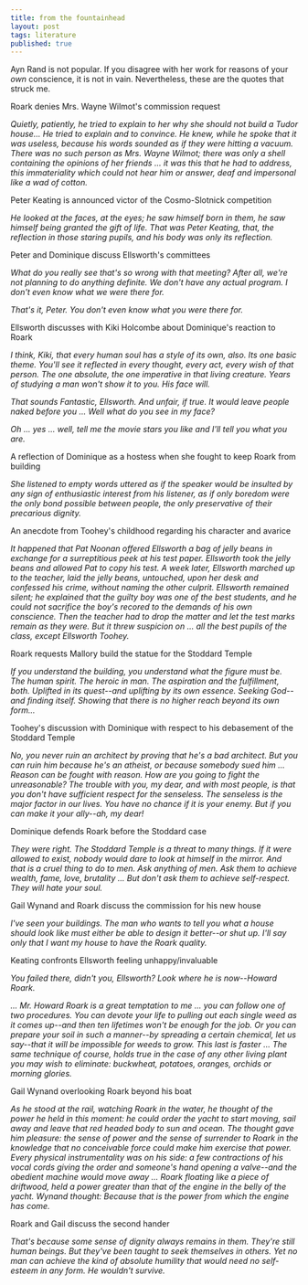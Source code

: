 ```yaml
---
title: from the fountainhead
layout: post
tags: literature
published: true 
---
```


Ayn Rand is not popular. If you disagree with her work for reasons of your *own* conscience, it is not in vain. Nevertheless, these are the quotes that struck me. 

Roark denies Mrs. Wayne Wilmot's commission request

*Quietly, patiently, he tried to explain to her why she should not build a Tudor house...  He tried to explain and to convince. He knew, while he spoke that it was useless, because his words sounded as if they were hitting a vacuum. There was no such person as Mrs. Wayne Wilmot; there was only a shell containing the opinions of her friends ... it was this that he had to address, this immateriality which could not hear him or answer, deaf and impersonal like a wad of cotton.*

Peter Keating is announced victor of the Cosmo-Slotnick competition

*He looked at the faces, at the eyes; he saw himself born in them, he saw himself being granted the gift of life. That was Peter Keating, that, the reflection in those staring pupils, and his body was only its reflection.*

Peter and Dominique discuss Ellsworth's committees

*What do you really see that's so wrong with that meeting? After all, we're not planning to do anything definite. We don't have any actual program. I don't even know what we were there for.*

*That's it, Peter. You don't even know what you were there for.*

Ellsworth discusses with Kiki Holcombe about Dominique's reaction to Roark

*I think, Kiki, that every human soul has a style of its own, also. Its one basic theme. You'll see it reflected in every thought, every act, every wish of that person. The one absolute, the one imperative in that living creature. Years of studying a man won't show it to you. His face will.*

*That sounds Fantastic, Ellsworth. And unfair, if true. It would leave people naked before you ... Well what do you see in my face?*

*Oh ... yes ... well, tell me the movie stars you like and I'll tell you what you are.*

A reflection of Dominique as a hostess when she fought to keep Roark from building

*She listened to empty words uttered as if the speaker would be insulted by any sign of enthusiastic interest from his listener, as if only boredom were the only bond possible between people, the only preservative of their precarious dignity.*

An anecdote from Toohey's childhood regarding his character and avarice

*It happened that Pat Noonan offered Ellsworth a bag of jelly beans in exchange for a surreptitious peek at his test paper. Ellsworth took the jelly beans and allowed Pat to copy his test. A week later, Ellsworth marched up to the teacher, laid the jelly beans, untouched, upon her desk and confessed his crime, without naming the other culprit. Ellsworth remained silent; he explained that the guilty boy was one of the best students, and he could not sacrifice the boy's recored to the demands of his own conscience. Then the teacher had to drop the matter and let the test marks remain as they were. But it threw suspicion on ... all the best pupils of the class, except Ellsworth Toohey.*

Roark requests Mallory build the statue for the Stoddard Temple

*If you understand the building, you understand what the figure must be. The human spirit. The heroic in man. The aspiration and the fulfillment, both. Uplifted in its quest--and uplifting by its own essence. Seeking God--and finding itself. Showing that there is no higher reach beyond its own form...*

Toohey's discussion with Dominique with respect to his debasement of the Stoddard Temple

*No, you never ruin an architect by proving that he's a bad architect. But you can ruin him because he's an atheist, or because somebody sued him ... Reason can be fought with reason. How are you going to fight the unreasonable? The trouble with you, my dear, and with most people, is that you don't have sufficient respect for the senseless. The senseless is the major factor in our lives. You have no chance if it is your enemy. But if you can make it your ally--ah, my dear!*

Dominique defends Roark before the Stoddard case

*They were right. The Stoddard Temple is a threat to many things. If it were allowed to exist, nobody would dare to look at himself in the mirror. And that is a cruel thing to do to men. Ask anything of men. Ask them to achieve wealth, fame, love, brutality ... But don't ask them to achieve self-respect. They will hate your soul.*

Gail Wynand and Roark discuss the commission for his new house

*I've seen your buildings. The man who wants to tell you what a house should look like must either be able to design it better--or shut up. I'll say only that I want my house to have the Roark quality.*

Keating confronts Ellsworth feeling unhappy/invaluable

*You failed there, didn't you, Ellsworth? Look where he is now--Howard Roark.*

*... Mr. Howard Roark is a great temptation to me ... you can follow one of two procedures. You can devote your life to pulling out each single weed as it comes up--and then ten lifetimes won't be enough for the job. Or you can prepare your soil in such a manner--by spreading a certain chemical, let us say--that it will be impossible for weeds to grow. This last is faster ... The same technique of course, holds true in the case of any other living plant you may wish to eliminate: buckwheat, potatoes, oranges, orchids or morning glories.*

Gail Wynand overlooking Roark beyond his boat

*As he stood at the rail, watching Roark in the water, he thought of the power he held in this moment: he could order the yacht to start moving, sail away and leave that red headed body to sun and ocean. The thought gave him pleasure: the sense of power and the sense of surrender to Roark in the knowledge that no conceivable force could make him exercise that power. Every physical instrumentality was on his side: a few contractions of his vocal cords giving the order and someone's hand opening a valve--and the obedient machine would move away ... Roark floating like a piece of driftwood,  held a power greater than that of the engine in the belly of the yacht. Wynand thought: Because that is the power from which the engine has come.*

Roark and Gail discuss the second hander

*That's because some sense of dignity always remains in them. They're still human beings. But they've been taught to seek themselves in others. Yet no man can achieve the kind of absolute humility that would need no self-esteem in any form. He wouldn't survive.*
